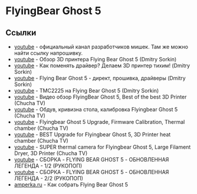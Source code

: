 # FlyingBear Ghost 5

## Ссылки

  * [youtube](https://www.youtube.com/channel/UCO9d2eNVwLAmIJnQt6TsNKw/featured) - официальный канал разработчиков мишек.
  Там же можно найти ссылку напрошивку.
  * [youtube](https://www.youtube.com/watch?v=Si8dJLZB5WE) - Обзор 3D принтера Flying Bear Ghost 5 (Dmitry Sorkin)
  * [youtube](https://www.youtube.com/watch?v=MQE7OZ34_eE) - Как поменять драйвер? Делаем 3D принтер тихим! (Dmitry Sorkin)
  * [youtube](https://www.youtube.com/watch?v=thyWvSqfDgw) - Flying Bear Ghost 5 - директ, прошивка, драйверы (Dmitry Sorkin)
  * [youtube](https://www.youtube.com/watch?v=U7GDpEEEAD0) - TMC2225 на Flying Bear Ghost 5 (Dmitry Sorkin)
  * [youtube](https://www.youtube.com/watch?v=CmH9ijGK3PQ) - Видео обзор FlyingBear Ghost 5, Best of the best 3D Printer (Chucha TV)
  * [youtube](https://www.youtube.com/watch?v=bemV1i9FcFQ) - Обдув, кривизна стола, калибровка Flyingbear Ghost 5 (Chucha TV)
  * [youtube](https://www.youtube.com/watch?v=CoQKKjSEEc) - Flyingbear Ghost 5 Upgrade, Firmware Calibration, Thermal chamber (Chucha TV)
  * [youtube](https://www.youtube.com/watch?v=xJrcymQPOck) - BEST Upgrade for Flyingbear Ghost 5, 3D Printer heat chamber (Chucha TV)
  * [youtube](https://www.youtube.com/watch?v=SvvChheM32c) - SUPER thermal camera for Flyingbear Ghost 5, Large Filament Dryer, 3D Printer (Chucha TV)
  * [youtube](https://www.youtube.com/watch?v=lXEG-zxVcXY) - СБОРКА - FLYING BEAR GHOST 5 - ОБНОВЛЕННАЯ ЛЕГЕНДА - 1/2 (РУКОПОП)
  * [youtube](https://www.youtube.com/watch?v=weO1y5a0WMQ) - СБОРКА - FLYING BEAR GHOST 5 - ОБНОВЛЕННАЯ ЛЕГЕНДА - 2/2 (РУКОПОП)
  * [amperka.ru](https://amperka.ru/page/flying-bear-ghost-5-assembly-instructions) - Как собрать Flying Bear Ghost 5
